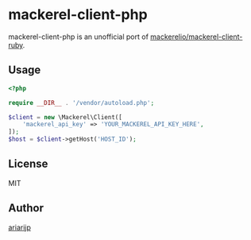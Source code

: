 # mackerel-client-php

mackerel-client-php is an unofficial port of [mackerelio/mackerel-client-ruby](https://github.com/mackerelio/mackerel-client-ruby).

## Usage

```php
<?php

require __DIR__ . '/vendor/autoload.php';

$client = new \Mackerel\Client([
    'mackerel_api_key' => 'YOUR_MACKEREL_API_KEY_HERE',
]);
$host = $client->getHost('HOST_ID');
```

## License

MIT

## Author

[ariarijp](https://github.com/ariarijp)